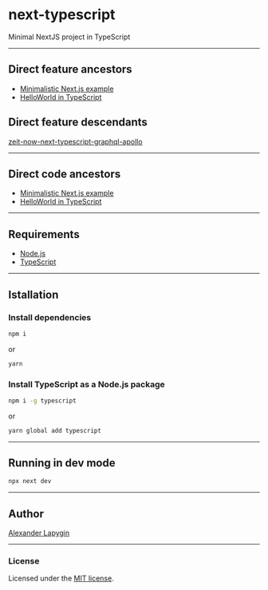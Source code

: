 # next-typescript
Minimal NextJS project in TypeScript

---

## Direct feature ancestors

- [Minimalistic Next.js example](https://github.com/softspider/next.js)
- [HelloWorld in TypeScript](https://github.com/softspider/typescript)


## Direct feature descendants

[zeit-now-next-typescript-graphql-apollo](https://github.com/softspider/zeit-now-next-typescript-graphql-apollo)

---

## Direct code ancestors

- [Minimalistic Next.js example](https://github.com/softspider/next.js)
- [HelloWorld in TypeScript](https://github.com/softspider/typescript)

---

## Requirements

* [Node.js](https://nodejs.org/en/download/package-manager/)
* [TypeScript](https://www.typescriptlang.org/)

---

## Istallation

### Install dependencies

```sh
npm i
```
or
```sh
yarn
```

### Install TypeScript as a Node.js package

```sh
npm i -g typescript
```

or

```sh
yarn global add typescript
```

---

## Running in dev mode

```sh
npx next dev
```

---

## Author

[Alexander Lapygin](https://github.com/AlexanderLapygin)

---

### License

Licensed under the [MIT license](./LICENSE).
